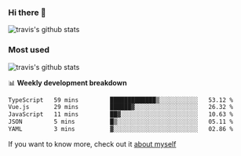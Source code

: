 ### Hi there 👋

<!--
**HondryTravis/HondryTravis** is a ✨ _special_ ✨ repository because its `README.md` (this file) appears on your GitHub profile.

Here are some ideas to get you started:

- 🔭 I’m currently working on ...
- 🌱 I’m currently learning ...
- 👯 I’m looking to collaborate on ...
- 🤔 I’m looking for help with ...
- 💬 Ask me about ...
- 📫 How to reach me: ...
- 😄 Pronouns: ...
- ⚡ Fun fact: ...
-->

![travis's github stats](https://github-readme-stats.vercel.app/api?username=HondryTravis&hide=stars)
### Most used
![travis's github stats](https://github-readme-stats.anuraghazra1.vercel.app/api/top-langs/?username=HondryTravis&layout=compact&hide_title=true)

📊 **Weekly development breakdown**

<!--START_SECTION:waka-->

```txt
TypeScript   59 mins         █████████████▒░░░░░░░░░░░   53.12 %
Vue.js       29 mins         ██████▓░░░░░░░░░░░░░░░░░░   26.32 %
JavaScript   11 mins         ██▓░░░░░░░░░░░░░░░░░░░░░░   10.63 %
JSON         5 mins          █▒░░░░░░░░░░░░░░░░░░░░░░░   05.11 %
YAML         3 mins          ▓░░░░░░░░░░░░░░░░░░░░░░░░   02.86 %
```

<!--END_SECTION:waka-->

If you want to know more, check out it [about myself](https://hondrytravis.github.io/)
